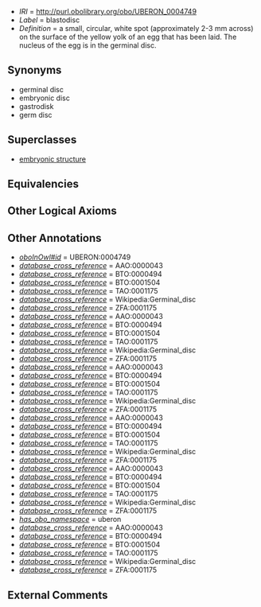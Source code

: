 * *IRI* = http://purl.obolibrary.org/obo/UBERON_0004749
 * *Label* = blastodisc
 * *Definition* = a small, circular, white spot (approximately 2-3 mm across) on the surface of the yellow yolk of an egg that has been laid. The nucleus of the egg is in the germinal disc.

## Synonyms

 * germinal disc
 * embryonic disc
 * gastrodisk
 * germ disc

## Superclasses

 * [embryonic structure](../../UBERON/50/UBERON_0002050.md)

## Equivalencies


## Other Logical Axioms


## Other Annotations

 * *[oboInOwl#id](../../id/oboInOwl#id.md)* = UBERON:0004749
 * *[database_cross_reference](../../ef/oboInOwl#hasDbXref.md)* = AAO:0000043
 * *[database_cross_reference](../../ef/oboInOwl#hasDbXref.md)* = BTO:0000494
 * *[database_cross_reference](../../ef/oboInOwl#hasDbXref.md)* = BTO:0001504
 * *[database_cross_reference](../../ef/oboInOwl#hasDbXref.md)* = TAO:0001175
 * *[database_cross_reference](../../ef/oboInOwl#hasDbXref.md)* = Wikipedia:Germinal_disc
 * *[database_cross_reference](../../ef/oboInOwl#hasDbXref.md)* = ZFA:0001175
 * *[database_cross_reference](../../ef/oboInOwl#hasDbXref.md)* = AAO:0000043
 * *[database_cross_reference](../../ef/oboInOwl#hasDbXref.md)* = BTO:0000494
 * *[database_cross_reference](../../ef/oboInOwl#hasDbXref.md)* = BTO:0001504
 * *[database_cross_reference](../../ef/oboInOwl#hasDbXref.md)* = TAO:0001175
 * *[database_cross_reference](../../ef/oboInOwl#hasDbXref.md)* = Wikipedia:Germinal_disc
 * *[database_cross_reference](../../ef/oboInOwl#hasDbXref.md)* = ZFA:0001175
 * *[database_cross_reference](../../ef/oboInOwl#hasDbXref.md)* = AAO:0000043
 * *[database_cross_reference](../../ef/oboInOwl#hasDbXref.md)* = BTO:0000494
 * *[database_cross_reference](../../ef/oboInOwl#hasDbXref.md)* = BTO:0001504
 * *[database_cross_reference](../../ef/oboInOwl#hasDbXref.md)* = TAO:0001175
 * *[database_cross_reference](../../ef/oboInOwl#hasDbXref.md)* = Wikipedia:Germinal_disc
 * *[database_cross_reference](../../ef/oboInOwl#hasDbXref.md)* = ZFA:0001175
 * *[database_cross_reference](../../ef/oboInOwl#hasDbXref.md)* = AAO:0000043
 * *[database_cross_reference](../../ef/oboInOwl#hasDbXref.md)* = BTO:0000494
 * *[database_cross_reference](../../ef/oboInOwl#hasDbXref.md)* = BTO:0001504
 * *[database_cross_reference](../../ef/oboInOwl#hasDbXref.md)* = TAO:0001175
 * *[database_cross_reference](../../ef/oboInOwl#hasDbXref.md)* = Wikipedia:Germinal_disc
 * *[database_cross_reference](../../ef/oboInOwl#hasDbXref.md)* = ZFA:0001175
 * *[database_cross_reference](../../ef/oboInOwl#hasDbXref.md)* = AAO:0000043
 * *[database_cross_reference](../../ef/oboInOwl#hasDbXref.md)* = BTO:0000494
 * *[database_cross_reference](../../ef/oboInOwl#hasDbXref.md)* = BTO:0001504
 * *[database_cross_reference](../../ef/oboInOwl#hasDbXref.md)* = TAO:0001175
 * *[database_cross_reference](../../ef/oboInOwl#hasDbXref.md)* = Wikipedia:Germinal_disc
 * *[database_cross_reference](../../ef/oboInOwl#hasDbXref.md)* = ZFA:0001175
 * *[has_obo_namespace](../../ce/oboInOwl#hasOBONamespace.md)* = uberon
 * *[database_cross_reference](../../ef/oboInOwl#hasDbXref.md)* = AAO:0000043
 * *[database_cross_reference](../../ef/oboInOwl#hasDbXref.md)* = BTO:0000494
 * *[database_cross_reference](../../ef/oboInOwl#hasDbXref.md)* = BTO:0001504
 * *[database_cross_reference](../../ef/oboInOwl#hasDbXref.md)* = TAO:0001175
 * *[database_cross_reference](../../ef/oboInOwl#hasDbXref.md)* = Wikipedia:Germinal_disc
 * *[database_cross_reference](../../ef/oboInOwl#hasDbXref.md)* = ZFA:0001175

## External Comments

